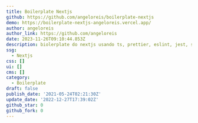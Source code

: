 ```yaml
---
title: Boilerplate Nextjs
github: https://github.com/angeloreis/boilerplate-nextjs
demo: https://boilerplate-nextjs-angeloreis.vercel.app/
author: angeloreis
author_link: https://github.com/angeloreis
date: 2023-11-26T09:10:44.853Z
description: biolerplate do nextjs usando ts, prettier, eslint, jest, storybook e husky
ssg:
  - Nextjs
css: []
ui: []
cms: []
category:
  - Boilerplate
draft: false
publish_date: '2021-05-24T02:21:30Z'
update_date: '2022-12-27T17:39:02Z'
github_star: 0
github_fork: 0
---
```

